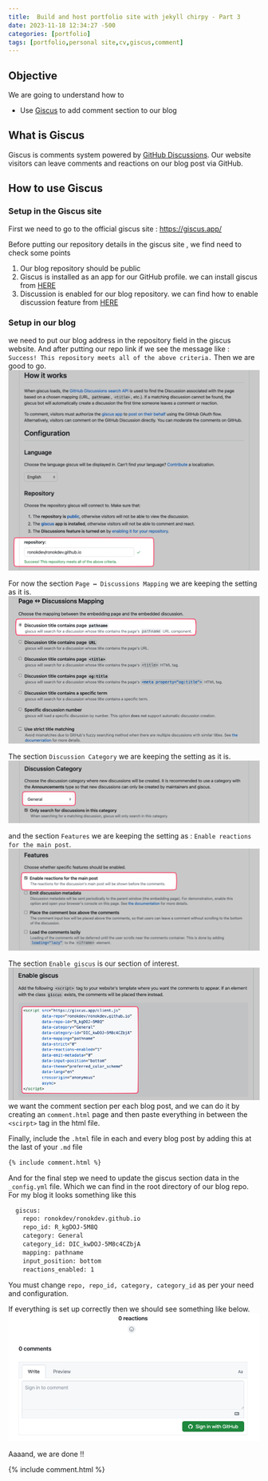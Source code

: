 ```yaml
---
title:  Build and host portfolio site with jekyll chirpy - Part 3
date: 2023-11-18 12:34:27 -500
categories: [portfolio]
tags: [portfolio,personal site,cv,giscus,comment]
---
```


## Objective
We are going to understand how to 
<br>
- Use [Giscus](https://giscus.app/) to add comment section to our blog

## What is Giscus
Giscus is  comments system powered by [GitHub Discussions](https://docs.github.com/en/discussions). Our website visitors can leave comments and reactions on our blog post via GitHub.


## How to use Giscus

### Setup in the Giscus site
First we need to go to the official giscus site : https://giscus.app/

Before putting our repository details in the giscus site , we find need to check some points
1. Our blog repository should be public
2. Giscus is installed as an app for our GitHub profile. we can install giscus from [HERE](https://github.com/apps/giscus)
3. Discussion is enabled for our blog repository. we can find how to enable discussion feature from [HERE](https://docs.github.com/en/repositories/managing-your-repositorys-settings-and-features/enabling-features-for-your-repository/enabling-or-disabling-github-discussions-for-a-repository)

### Setup in our blog
we need to put our blog address in the repository field in the giscus website. And after putting our repo link if we see the message like : `Success! This repository meets all of the above criteria.` Then we are good to go.
![1](/../assets/img/3/1.png)

For now the section `Page ↔️ Discussions Mapping` we are keeping the setting as it is.
![2](/../assets/img/3/2.png)

The section `Discussion Category` we are keeping the setting as it is.
![3](/../assets/img/3/3.png)

and the section `Features` we are keeping the setting as : `Enable reactions for the main post`.
![4](/../assets/img/3/4.png)

The section `Enable giscus` is our section of interest.
![5](/../assets/img/3/5.png)
we want the comment section per each blog post, and we can do it by creating an `comment.html` page and then paste everything in between the `<scirpt>` tag in the html file. 

Finally, include the `.html` file in each and every blog post by adding this at the last of your `.md` file

```bash
{% include comment.html %}
```

And for the final step we need to update the giscus section data in the `_config.yml` file. Which we can find in the root directory of our blog repo.
For my blog it looks something like this 

```bash
  giscus:
    repo: ronokdev/ronokdev.github.io 
    repo_id: R_kgDOJ-5M8Q
    category: General
    category_id: DIC_kwDOJ-5M8c4CZbjA
    mapping: pathname 
    input_position: bottom  
    reactions_enabled: 1 
```
You must change `repo, repo_id, category, category_id` as per your need and configuration.

If everything is set up correctly then we should see something like below.
![6](/../assets/img/3/6.png)

Aaaand, we are done !!

{% include comment.html %}
